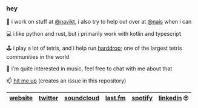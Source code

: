### hey

💼 i work on stuff at [@navikt](https://github.com/navikt/), i also try to help out over at [@nais](https://github.com/nais/) when i can

💻 i like python and rust, but i primarily work with kotlin and typescript

🕹️ i play a lot of tetris, and i help run [harddrop](https://harddrop.com); one of the largest tetris communities in the world

🎵 i'm quite interested in music, feel free to chat with me about that

📫 [hit me up](https://github.com/chinatsu/chinatsu/issues/new) (creates an issue in this repository)



| [website](https://viridescent.cc/) | [twitter](https://twitter.com/malpractitioner) | [soundcloud](https://soundcloud.com/uwaa) | [last.fm](https://www.last.fm/user/toast-rock) | [spotify](https://open.spotify.com/user/213p4w55e6upnsr73x6zbplya) | [linkedin](https://www.linkedin.com/in/malpractitioner/) 🙄 |
| - | - | - | - | - | - |


